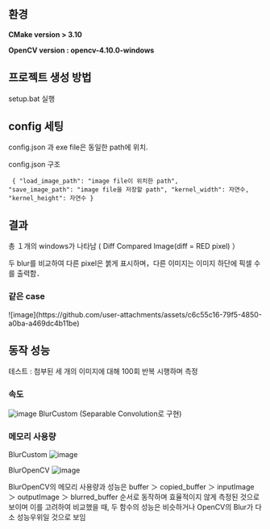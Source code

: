 <h2>환경</h2>

**CMake version > 3.10**

**OpenCV version : opencv-4.10.0-windows**


<h2>프로젝트 생성 방법</h2>

setup.bat 실행




<h2>config 세팅</h2>

config.json 과 exe file은 동일한 path에 위치.

config.json 구조

<code> {
  "load_image_path": "image file이 위치한 path",
  "save_image_path": "image file을 저장할 path",
  "kernel_width": 자연수,
  "kernel_height": 자연수
}</code>


<h2>결과</h2>

총 １개의 windows가 나타남 ( Diff Compared Image(diff = RED pixel) ）

두 blur를 비교하여 다른 pixel은 붉게 표시하며，다른 이미지는 이미지 하단에 픽셀 수를 출력함．

<h3>같은 case</h3>
![image](https://github.com/user-attachments/assets/c6c55c16-79f5-4850-a0ba-a469dc4b11be)


<h2>동작 성능</h2>

테스트 : 첨부된 세 개의 이미지에 대해 100회 반복 시행하며 측정

<h3>속도</h3>

![image](https://github.com/user-attachments/assets/30784cab-e8a5-449d-b4a4-52e157a390f9)
BlurCustom (Separable Convolution로 구현)

<h3>메모리 사용량</h3>

BlurCustom 
![image](https://github.com/user-attachments/assets/41eb3aca-1c3c-4222-b3cc-c68c6b900467)

BlurOpenCV
![image](https://github.com/user-attachments/assets/b61a166a-f668-4a9b-a772-13a3eca1f9b5)

BlurOpenCV의 메모리 사용량과 성능은 buffer ＞ copied_buffer ＞ inputImage ＞ outputImage ＞ blurred_buffer 순서로 동작하며 효율적이지 않게 측정된 것으로 보이며
이를 고려하여 비교했을 때, 두 함수의 성능은 비슷하거나 OpenCV의 Blur가 다소 성능우위일 것으로 보임

